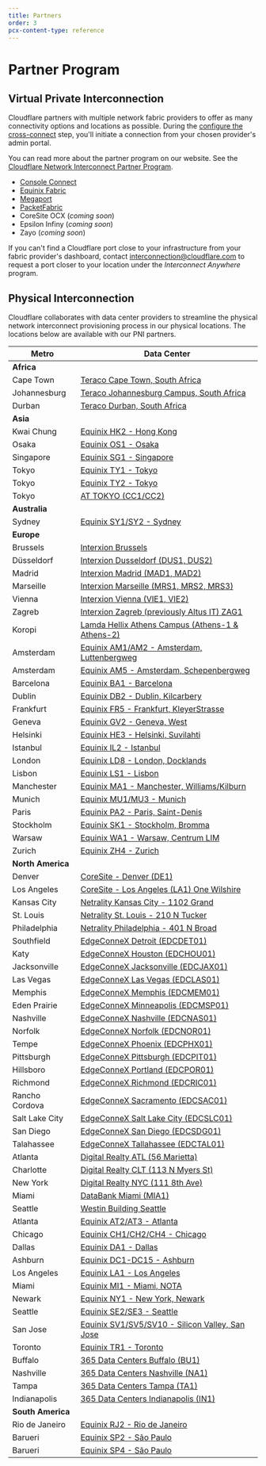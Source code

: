 ```yaml
---
title: Partners
order: 3
pcx-content-type: reference
---
```


# Partner Program

## Virtual Private Interconnection

Cloudflare partners with multiple network fabric providers to offer as many connectivity options and locations as possible. During the [configure the cross-connect](/set-up-cni/configure-cross-connect) step, you'll initiate a connection from your chosen provider's admin portal.

<Aside type='note'>

You can read more about the partner program on our website. See 
 the [Cloudflare Network Interconnect Partner Program](https://www.cloudflare.com/network-interconnect-partnerships/).

</Aside>

* [Console Connect](/partners/console-connect)
* [Equinix Fabric](/partners/equinix-fabric)
* [Megaport](/partners/megaport)
* [PacketFabric](/partners/packet-fabric)
* CoreSite OCX (_coming soon_)
* Epsilon Infiny (_coming soon_)
* Zayo (_coming soon_)

<Aside type='note'>

If you can't find a Cloudflare port close to your infrastructure from your fabric provider's dashboard, contact interconnection@cloudflare.com to request a port closer to your location under the _Interconnect Anywhere_ program.

</Aside>

## Physical Interconnection

Cloudflare collaborates with data center providers to streamline the physical network interconnect provisioning process in our physical locations. The locations below are available with our PNI partners.

Metro | Data Center
---------|----------
| **Africa** |
Cape Town | [Teraco Cape Town, South Africa](https://www.peeringdb.com/fac/1225)
Johannesburg | [Teraco Johannesburg Campus, South Africa](https://www.peeringdb.com/fac/850)
Durban | [Teraco Durban, South Africa](https://www.peeringdb.com/fac/1289)
| **Asia** |
Kwai Chung | [Equinix HK2 - Hong Kong](https://www.peeringdb.com/fac/1118)
Osaka | [Equinix OS1 - Osaka](https://www.peeringdb.com/fac/1791)
Singapore | [Equinix SG1 - Singapore](https://www.peeringdb.com/fac/282)
Tokyo | [Equinix TY1 - Tokyo](https://www.peeringdb.com/fac/168)
Tokyo | [Equinix TY2 - Tokyo](https://www.peeringdb.com/fac/452)
Tokyo | [AT TOKYO (CC1/CC2)](https://www.peeringdb.com/fac/738)
| **Australia** |
Sydney | [Equinix SY1/SY2 - Sydney](https://www.peeringdb.com/fac/131)
| **Europe** |
Brussels | [Interxion Brussels](https://www.peeringdb.com/fac/68)
Düsseldorf | [Interxion Dusseldorf (DUS1, DUS2)](https://www.peeringdb.com/fac/106)
Madrid | [Interxion Madrid (MAD1, MAD2)](https://www.peeringdb.com/fac/130)
Marseille | [Interxion Marseille (MRS1, MRS2, MRS3)](https://www.peeringdb.com/fac/226)
Vienna | [Interxion Vienna (VIE1, VIE2)](https://www.peeringdb.com/fac/67)
Zagreb | [Interxion Zagreb (previously Altus IT) ZAG1](https://www.peeringdb.com/fac/1368)
Koropi | [Lamda Hellix Athens Campus (Athens-1 & Athens-2)](https://www.peeringdb.com/fac/1949)
Amsterdam | [Equinix AM1/AM2 - Amsterdam, Luttenbergweg](https://www.peeringdb.com/fac/375)
Amsterdam | [Equinix AM5 - Amsterdam, Schepenbergweg](https://www.peeringdb.com/fac/1236)
Barcelona | [Equinix BA1 - Barcelona](https://www.peeringdb.com/fac/122)
Dublin | [Equinix DB2 - Dublin, Kilcarbery](https://www.peeringdb.com/fac/178)
Frankfurt | [Equinix FR5 - Frankfurt, KleyerStrasse](https://www.peeringdb.com/fac/60)
Geneva | [Equinix GV2 - Geneva, West](https://www.peeringdb.com/fac/826)
Helsinki | [Equinix HE3 - Helsinki, Suvilahti](https://www.peeringdb.com/fac/1457)
Istanbul | [Equinix IL2 - Istanbul](https://www.peeringdb.com/fac/4148)
London | [Equinix LD8 - London, Docklands](https://www.peeringdb.com/fac/45)
Lisbon | [Equinix LS1 - Lisbon](https://www.peeringdb.com/fac/126)
Manchester | [Equinix MA1 - Manchester, Williams/Kilburn](https://www.peeringdb.com/fac/76)
Munich | [Equinix MU1/MU3 - Munich](https://www.peeringdb.com/fac/480)
Paris | [Equinix PA2 - Paris, Saint-Denis](https://www.peeringdb.com/fac/306)
Stockholm | [Equinix SK1 - Stockholm, Bromma](https://www.peeringdb.com/fac/156)
Warsaw | [Equinix WA1 - Warsaw, Centrum LIM](https://www.peeringdb.com/fac/509)
Zurich | [Equinix ZH4 - Zurich](https://www.peeringdb.com/fac/833)
| **North America** |
Denver | [CoreSite - Denver (DE1)](https://www.peeringdb.com/fac/389)
Los Angeles | [CoreSite - Los Angeles (LA1) One Wilshire](https://www.peeringdb.com/fac/19)
Kansas City | [Netrality Kansas City - 1102 Grand](https://www.peeringdb.com/fac/435)
St. Louis | [Netrality St. Louis - 210 N Tucker](https://www.peeringdb.com/fac/1978)
Philadelphia | [Netrality Philadelphia - 401 N Broad](https://www.peeringdb.com/fac/2111)
Southfield | [EdgeConneX Detroit (EDCDET01)](https://www.peeringdb.com/fac/1927)
Katy | [EdgeConneX Houston (EDCHOU01)](https://www.peeringdb.com/fac/1910)
Jacksonville | [EdgeConneX Jacksonville (EDCJAX01)](https://www.peeringdb.com/fac/2076)
Las Vegas | [EdgeConneX Las Vegas (EDCLAS01)](https://www.peeringdb.com/fac/1918)
Memphis | [EdgeConneX Memphis (EDCMEM01)](https://www.peeringdb.com/fac/1930)
Eden Prairie | [EdgeConneX Minneapolis (EDCMSP01)](https://www.peeringdb.com/fac/2601)
Nashville | [EdgeConneX Nashville (EDCNAS01)](https://www.peeringdb.com/fac/1924)
Norfolk | [EdgeConneX Norfolk (EDCNOR01)](https://www.peeringdb.com/fac/1921)
Tempe | [EdgeConneX Phoenix (EDCPHX01)](https://www.peeringdb.com/fac/1917)
Pittsburgh | [EdgeConneX Pittsburgh (EDCPIT01)](https://www.peeringdb.com/fac/1925)
Hillsboro | [EdgeConneX Portland (EDCPOR01)](https://www.peeringdb.com/fac/1922)
Richmond | [EdgeConneX Richmond (EDCRIC01)](https://www.peeringdb.com/fac/2075)
Rancho Cordova | [EdgeConneX Sacramento (EDCSAC01)](https://www.peeringdb.com/fac/1926)
Salt Lake City | [EdgeConneX Salt Lake City (EDCSLC01)](https://www.peeringdb.com/fac/2077)
San Diego | [EdgeConneX San Diego (EDCSDG01)](https://www.peeringdb.com/fac/1928)
Talahassee | [EdgeConneX Tallahassee (EDCTAL01)](https://www.peeringdb.com/fac/2074)
Atlanta | [Digital Realty ATL (56 Marietta)](https://www.peeringdb.com/fac/125)
Charlotte | [Digital Realty CLT (113 N Myers St)](https://www.peeringdb.com/fac/4770)
New York | [Digital Realty NYC (111 8th Ave)](https://www.peeringdb.com/fac/16)
Miami | [DataBank Miami (MIA1)](https://www.peeringdb.com/fac/1718)
Seattle | [Westin Building Seattle](https://www.peeringdb.com/fac/71)
Atlanta | [Equinix AT2/AT3 - Atlanta](https://www.peeringdb.com/fac/11)
Chicago | [Equinix CH1/CH2/CH4 - Chicago](https://www.peeringdb.com/fac/7)
Dallas | [Equinix DA1 - Dallas](https://www.peeringdb.com/fac/4)
Ashburn | [Equinix DC1-DC15 - Ashburn](https://www.peeringdb.com/fac/1)
Los Angeles | [Equinix LA1 - Los Angeles](https://www.peeringdb.com/fac/8)
Miami | [Equinix MI1 - Miami, NOTA](https://www.peeringdb.com/fac/15)
Newark | [Equinix NY1 - New York, Newark](https://www.peeringdb.com/fac/9)
Seattle | [Equinix SE2/SE3 - Seattle](https://www.peeringdb.com/fac/86)
San Jose | [Equinix SV1/SV5/SV10 - Silicon Valley, San Jose](https://www.peeringdb.com/fac/6)
Toronto | [Equinix TR1 - Toronto](https://www.peeringdb.com/fac/12)
Buffalo | [365 Data Centers Buffalo (BU1)](https://www.peeringdb.com/fac/2087)
Nashville | [365 Data Centers Nashville (NA1)](https://www.peeringdb.com/fac/561)
Tampa | [365 Data Centers Tampa (TA1)](https://www.peeringdb.com/fac/2086)
Indianapolis | [365 Data Centers Indianapolis (IN1)](https://www.peeringdb.com/fac/2018)
| **South America** |
Rio de Janeiro | [Equinix RJ2 - Rio de Janeiro](https://www.peeringdb.com/fac/1899)
Barueri | [Equinix SP2 - São Paulo](https://www.peeringdb.com/fac/1283)
Barueri | [Equinix SP4 - São Paulo](https://www.peeringdb.com/fac/165)
